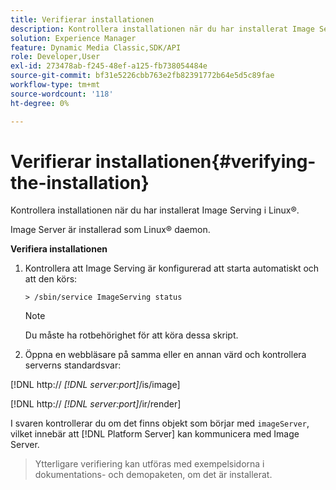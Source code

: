 ```yaml
---
title: Verifierar installationen
description: Kontrollera installationen när du har installerat Image Serving i Linux®.
solution: Experience Manager
feature: Dynamic Media Classic,SDK/API
role: Developer,User
exl-id: 273478ab-f245-48ef-a125-fb738054484e
source-git-commit: bf31e5226cbb763e2fb82391772b64e5d5c89fae
workflow-type: tm+mt
source-wordcount: '118'
ht-degree: 0%

---
```


# Verifierar installationen{#verifying-the-installation}

Kontrollera installationen när du har installerat Image Serving i Linux®.

Image Server är installerad som Linux® daemon.

**Verifiera installationen**

1. Kontrollera att Image Serving är konfigurerad att starta automatiskt och att den körs:

   `> /sbin/service ImageServing status`

   >[!NOTE]
   >
   >Du måste ha rotbehörighet för att köra dessa skript.

1. Öppna en webbläsare på samma eller en annan värd och kontrollera serverns standardsvar:

[!DNL http:// *[!DNL server:port]*/is/image]

[!DNL  http:// *[!DNL server:port]*/ir/render]

I svaren kontrollerar du om det finns objekt som börjar med `imageServer`, vilket innebär att [!DNL Platform Server] kan kommunicera med Image Server.

>Ytterligare verifiering kan utföras med exempelsidorna i dokumentations- och demopaketen, om det är installerat.
